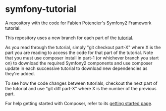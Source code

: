 symfony-tutorial
================

A repository with the code for Fabien Potencier's Symfony2 Framework tutorial.

This repository uses a new branch for each part of the
[tutorial](http://fabien.potencier.org/article/50/create-your-own-framework-on-top-of-the-symfony2-components-part-1).

As you read through the tutorial, simply "git checkout part-X" where X is the
part you are reading to access the code for that part of the tutorial. Note that
you must use composer install in part-1 (or whichever branch you start on) to
download the required Symfony2 components and use composer update in each
successive tutorial to download new dependencies as they're added.

To see how the code changes between tutorials, checkout the next part of the
tutorial and use "git diff part-X" where X is the number of the previous part.

For help getting started with Composer, refer to its [getting started page](http://getcomposer.org/doc/00-intro.md).
